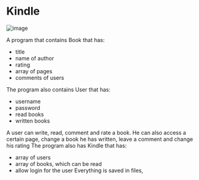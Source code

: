 # Kindle
![image](https://user-images.githubusercontent.com/57031658/175106726-ddc0cc9c-c2f7-402f-92e2-9e6888068ec6.png)

A program that contains Book that has:
 - title
 - name of author
 - rating
 - array of pages
 - comments of users
 
The program also contains User that has:
 - username
 - password
 - read books
 - written books
 
 A user can write, read, comment and rate a book. He can also access a certain page, change a book he has written, leave a comment and change his rating
 The program also has Kindle that has:
  - array of users
  - array of books, which can be read
  - allow login for the user
 Everything is saved in files,
